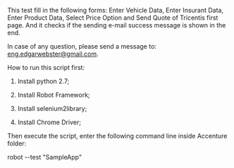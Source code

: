 This test fill in the following forms: Enter Vehicle Data, Enter Insurant Data, Enter Product Data, Select Price Option and Send Quote of Tricentis first page. And it checks if the sending e-mail success message is shown in the end.

In case of any question, please send a message to: eng.edgarwebster@gmail.com.


How to run this script first:

1. Install python 2.7;

2. Install Robot Framework;

3. Install selenium2library;

4. Install Chrome Driver;


Then execute the script, enter the following command line inside Accenture folder:

robot --test "SampleApp"    <Path of the SampleApp folder>
